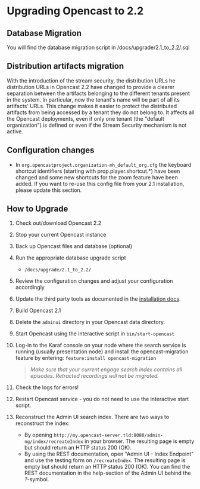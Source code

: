 # Upgrading Opencast to 2.2

## Database Migration
You will find the database migration script in /docs/upgrade/2.1_to_2.2/<vendor>.sql

## Distribution artifacts migration
With the introduction of the stream security, the distribution URLs he distribution URLs in Opencast 2.2 have changed
to provide a clearer separation between the artifacts belonging to the different tenants present in the system. 
In particular, now the tenant's name will be part of all its artifacts' URLs. This change makes it easier to protect 
the distributed artifacts from being accessed by a tenant they do not belong to. It affects all the Opencast 
deployments, even if only one tenant (the "default organization") is defined or even if the Stream Security 
mechanism is not active.

## Configuration changes

* In `org.opencastproject.organization-mh_default_org.cfg` the keyboard shortcut identifiers (starting with 
prop.player.shortcut.*) have been changed and some new shortcuts for the zoom feature have been added. 
If you want to re-use this config file from your 2.1 installation, please update this section.

## How to Upgrade

1. Check out/download Opencast 2.2
2. Stop your current Opencast instance
3. Back up Opencast files and database (optional)
4. Run the appropriate database upgrade script
     - `/docs/upgrade/2.1_to_2.2/`
5. Review the configuration changes and adjust your configuration accordingly
6. Update the third party tools as documented in the [installation docs](../installation/index.md).
7. Build Opencast 2.1
8. Delete the `adminui` directory in your Opencast data directory.
9. Start Opencast using the interactive script in `bin/start-opencast`
10. Log-in to the Karaf console on your node where the search service is running (usually presentation node) 
    and install the opencast-migration feature by entering: `feature:install opencast-migration`

    > *Make sure that your current engage search index contains all episodes. Retracted recordings will not be 
    migrated.*

11. Check the logs for errors!
12. Restart Opencast service - you do not need to use the interactive start script.
13. Reconstruct the Admin UI search index. There are two ways to reconstruct the index:

       * By opening `http://my.opencast-server.tld:8080/admin-ng/index/recreateIndex` in your browser.
         The resulting page is empty but should return an HTTP status 200 (OK).
       * By using the REST documentation, open "Admin UI - Index Endpoint" and use the testing form on `/recreateIndex`.
         The resulting page is empty but should return an HTTP status 200 (OK).
         You can find the REST documentation in the help-section of the Admin UI behind the *?*-symbol.

